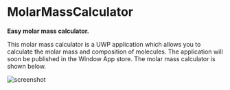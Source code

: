 # MolarMassCalculator
<B>Easy molar mass calculator.</B>

This molar mass calculator is a UWP application which allows you to calculate the molar mass and composition of molecules. The application will soon be published in the Window App store.
The molar mass calculator is shown below.

<img alt="screenshot" src="https://cloud.githubusercontent.com/assets/15641092/16306733/fe754382-395e-11e6-9247-0e81db8b8c23.png" />
